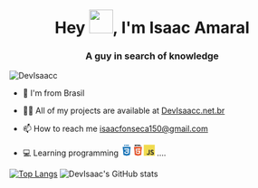 <h1 align="center"> Hey <img src="https://raw.githubusercontent.com/kaueMarques/kaueMarques/master/hi.gif" height="42" width="42">, I'm Isaac Amaral</h1>
<h3 align="center">A guy in search of knowledge</h3>
<p align="left"><img src="https://komarev.com/ghpvc/?username=Devisaacc" alt="DevIsaacc" /></p>

-   📍 I'm from Brasil 

-   👨‍💻  All of my projects are available at  [DevIsaacc.net.br](https://github.com/DevIsaacc)
     
-   📫  How to reach me [isaacfonseca150@gmail.com](mailto:isaacfonseca150@gmail.com)
    
-   💻 Learning programming <img src="https://raw.githubusercontent.com/devicons/devicon/master/icons/css3/css3-plain-wordmark.svg" alt="css3"  width="20" height="20"/><img src="https://raw.githubusercontent.com/devicons/devicon/master/icons/html5/html5-original-wordmark.svg" alt="html5"  width="20" height="20"/><img src="https://raw.githubusercontent.com/devicons/devicon/master/icons/javascript/javascript-original.svg" alt="javascript" width="20" height="20"/> ....

[![Top Langs](https://github-readme-stats.vercel.app/api/top-langs/?username=devisaacc&layout=compact)](https://github.com/devisaacc/github-readme-stats)
![DevIsaac's GitHub stats](https://github-readme-stats.vercel.app/api?username=devisaacc&hide=contribs,prs)
